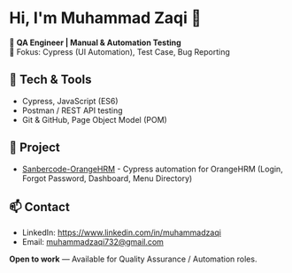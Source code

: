 # Hi, I'm Muhammad Zaqi 👋

🚀 **QA Engineer | Manual & Automation Testing**  
🔭 Fokus: Cypress (UI Automation), Test Case, Bug Reporting

## 🔧 Tech & Tools
- Cypress, JavaScript (ES6)
- Postman / REST API testing
- Git & GitHub, Page Object Model (POM)

## 📂 Project
- [Sanbercode-OrangeHRM](https://github.com/MuhammadZaqi732/Sanbercode-OrangeHRM.git) - Cypress automation for OrangeHRM (Login, Forgot Password, Dashboard, Menu Directory)

## 📫 Contact
- LinkedIn: https://www.linkedin.com/in/muhammadzaqi  
- Email: muhammadzaqi732@gmail.com

**Open to work** — Available for Quality Assurance / Automation roles.
